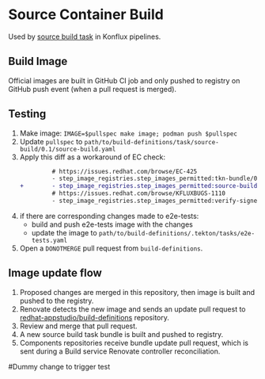 # Source Container Build

Used by [source build task](https://github.com/redhat-appstudio/build-definitions/tree/main/task/source-build) in Konflux pipelines.

## Build Image

Official images are built in GitHub CI job and only pushed to registry on GitHub
push event (when a pull request is merged).

## Testing

1. Make image: `IMAGE=$pullspec make image; podman push $pullspec`
2. Update `pullspec` to `path/to/build-definitions/task/source-build/0.1/source-build.yaml`
3. Apply this diff as a workaround of EC check:
    ```diff
             # https://issues.redhat.com/browse/EC-425
             - step_image_registries.step_images_permitted:tkn-bundle/0.1
    +        - step_image_registries.step_images_permitted:source-build/0.1
             # https://issues.redhat.com/browse/KFLUXBUGS-1110
             - step_image_registries.step_images_permitted:verify-signed-rpms/noversion
    ```
4. if there are corresponding changes made to e2e-tests:
    * build and push e2e-tests image with the changes
    * update the image to `path/to/build-definitions/.tekton/tasks/e2e-tests.yaml`
5. Open a `DONOTMERGE` pull request from `build-definitions`.

## Image update flow

1. Proposed changes are merged in this repository, then image is built and
   pushed to the registry.
2. Renovate detects the new image and sends an update pull request to
   [redhat-appstudio/build-definitions](https://github.com/redhat-appstudio/build-definitions/) repository.
3. Review and merge that pull request.
4. A new source build task bundle is built and pushed to registry.
5. Components repositories receive bundle update pull request, which is sent
   during a Build service Renovate controller reconciliation.

#Dummy change to trigger test
